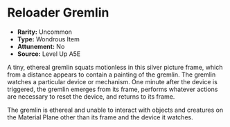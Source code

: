 
# Reloader Gremlin

* **Rarity:** Uncommon
* **Type:** Wondrous Item
* **Attunement:** No
* **Source:** Level Up A5E


A tiny, ethereal gremlin squats motionless in this silver picture frame, which from a distance appears to contain a painting of the gremlin. The gremlin watches a particular device or mechanism. One minute after the device is triggered, the gremlin emerges from its frame, performs whatever actions are necessary to reset the device, and returns to its frame.

The gremlin is ethereal and unable to interact with objects and creatures on the Material Plane other than its frame and the device it watches.
